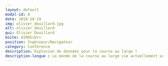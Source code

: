 ```yaml
---
layout: default
modal-id: 8
date: 2018-10-19
img: olivier_douillard.jpg
alt: olivier_douillard
qui: Olivier Douillard
boite: AIM45<br>
position: Ingénieur/Navigateur
category: Conférence
description: Explosion de données pour la course au large !
description-longue : Le monde de la course au large vie actuellement un saut technologique proche de la mutation. Une nouvelle équation, faire voler les bateaux, traiter l’arrivée de la fibre optique à bord, explorer une autre dimension avec l’arrivée des Ultimes ! De nouvelles questions se posent, le volume des données explose. Comment rendre ces informations intelligibles pour accompagner cette transformation ?
---
```


